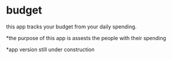 # budget
this app tracks your budget from your daily spending.

*the purpose of this app is assests the people with their spending

*app version still under construction